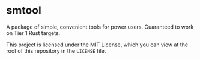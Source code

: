 # smtool
A package of simple, convenient tools for power users. Guaranteed to work on Tier 1 Rust targets.

This project is licensed under the MIT License, which you can view at the root of this repository in the `LICENSE` file.